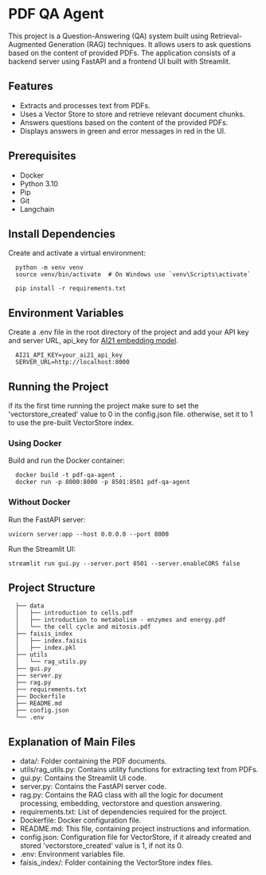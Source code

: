 # PDF QA Agent

This project is a Question-Answering (QA) system built using Retrieval-Augmented Generation (RAG) techniques. It allows users to ask questions based on the content of provided PDFs. The application consists of a backend server using FastAPI and a frontend UI built with Streamlit.

## Features
- Extracts and processes text from PDFs.
- Uses a Vector Store to store and retrieve relevant document chunks.
- Answers questions based on the content of the provided PDFs.
- Displays answers in green and error messages in red in the UI.

## Prerequisites

- Docker
- Python 3.10
- Pip
- Git
- Langchain

## Install Dependencies
Create and activate a virtual environment:

```
  python -m venv venv
  source venv/bin/activate  # On Windows use `venv\Scripts\activate`
  
  pip install -r requirements.txt
```

## Environment Variables
Create a .env file in the root directory of the project and add your API key and server URL,
api_key for [AI21 embedding mpdel](https://studio.ai21.com/account/api-key?source=docs).

```
  AI21_API_KEY=your_ai21_api_key
  SERVER_URL=http://localhost:8000
```

## Running the Project
if its the first time running the project make sure to set the 'vectorstore_created' value to 0 in the config.json file.
otherwise, set it to 1 to use the pre-built VectorStore index.

### Using Docker
Build and run the Docker container:
```
  docker build -t pdf-qa-agent .
  docker run -p 8000:8000 -p 8501:8501 pdf-qa-agent
```

### Without Docker
Run the FastAPI server:
```
uvicorn server:app --host 0.0.0.0 --port 8000
```
Run the Streamlit UI:
```
streamlit run gui.py --server.port 8501 --server.enableCORS false
```

## Project Structure
```
  ├── data
  │   ├── introduction to cells.pdf
  │   ├── introduction to metabolism - enzymes and energy.pdf
  │   └── the cell cycle and mitosis.pdf
  ├── faisis_index
  │   ├── index.faisis
  │   ├── index.pkl
  ├── utils
  │   └── rag_utils.py
  ├── gui.py
  ├── server.py
  ├── rag.py
  ├── requirements.txt
  ├── Dockerfile
  ├── README.md
  ├── config.json
  └── .env
```

## Explanation of Main Files
  - data/: Folder containing the PDF documents.
  - utils/rag_utils.py: Contains utility functions for extracting text from PDFs.
  - gui.py: Contains the Streamlit UI code.
  - server.py: Contains the FastAPI server code.
  - rag.py: Contains the RAG class with all the logic for document processing, embedding, vectorstore and question answering.
  - requirements.txt: List of dependencies required for the project.
  - Dockerfile: Docker configuration file.
  - README.md: This file, containing project instructions and information.
  - config.json: Configuration file for VectorStore, if it already created and stored 'vectorstore_created' value is 1, if not its 0.
  - .env: Environment variables file.
  - faisis_index/: Folder containing the VectorStore index files.




